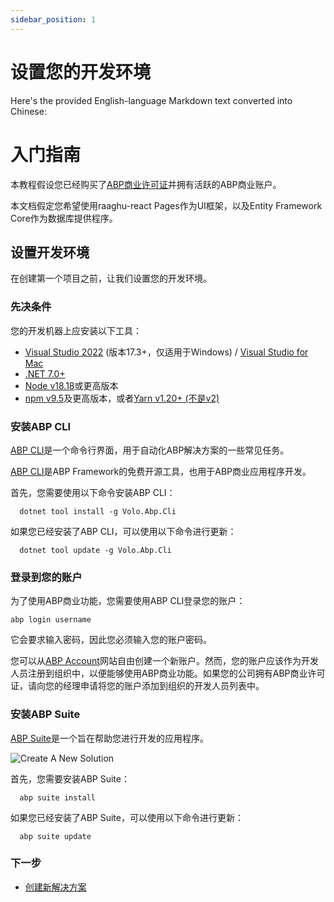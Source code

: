 ```yaml
---
sidebar_position: 1
---
```


# 设置您的开发环境

Here's the provided English-language Markdown text converted into Chinese:

# 入门指南

本教程假设您已经购买了[ABP商业许可证](https://commercial.abp.io/pricing)并拥有活跃的ABP商业账户。

本文档假定您希望使用raaghu-react Pages作为UI框架，以及Entity Framework Core作为数据库提供程序。

## 设置开发环境

在创建第一个项目之前，让我们设置您的开发环境。

### 先决条件

您的开发机器上应安装以下工具：

* [Visual Studio 2022](https://visualstudio.microsoft.com/vs/) (版本17.3+，仅适用于Windows) / [Visual Studio for Mac](https://visualstudio.microsoft.com/vs/mac/)
* [.NET 7.0+](https://dotnet.microsoft.com/en-us/download/dotnet)
* [Node v18.18](https://nodejs.org/en)或更高版本
* [npm v9.5](https://www.npmjs.com/package/npm)及更高版本，或者[Yarn v1.20+ (不是v2)](https://classic.yarnpkg.com/en/docs/install#windows-stable)

### 安装ABP CLI

[ABP CLI](https://docs.abp.io/en/abp/latest/CLI)是一个命令行界面，用于自动化ABP解决方案的一些常见任务。

[ABP CLI](https://docs.abp.io/en/abp/latest/CLI)是ABP Framework的免费开源工具，也用于ABP商业应用程序开发。

首先，您需要使用以下命令安装ABP CLI：

```shell
  dotnet tool install -g Volo.Abp.Cli
```

如果您已经安装了ABP CLI，可以使用以下命令进行更新：

```shell
  dotnet tool update -g Volo.Abp.Cli
```

### 登录到您的账户

为了使用ABP商业功能，您需要使用ABP CLI登录您的账户：

```shell
abp login username 
```

它会要求输入密码，因此您必须输入您的账户密码。

您可以从[ABP Account](https://account.abp.io/Account/Login)网站自由创建一个新账户。然而，您的账户应该作为开发人员注册到组织中，以便能够使用ABP商业功能。如果您的公司拥有ABP商业许可证，请向您的经理申请将您的账户添加到组织的开发人员列表中。

### 安装ABP Suite

[ABP Suite](https://docs.abp.io/en/commercial/7.2/abp-suite/index)是一个旨在帮助您进行开发的应用程序。

![Create A New Solution](https://raaghustorageaccount.blob.core.windows.net/raaghu-docs/createANewSol.png)


首先，您需要安装ABP Suite：

```shell
  abp suite install
```

如果您已经安装了ABP Suite，可以使用以下命令进行更新：

```shell
  abp suite update
```

### 下一步

* [创建新解决方案](Creating-A-New-Solution.md)
